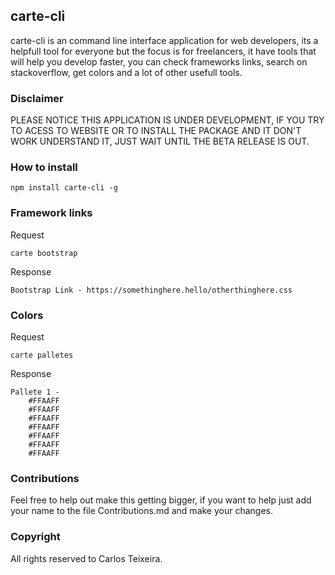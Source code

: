 ## carte-cli

carte-cli is an command line interface application for web developers, its a helpfull tool for everyone but the focus is for freelancers, it have tools that will help you develop faster, you can check frameworks links, search on stackoverflow, get colors and a lot of other usefull tools.


### Disclaimer
PLEASE NOTICE THIS APPLICATION IS UNDER DEVELOPMENT, IF YOU TRY TO ACESS TO WEBSITE OR TO INSTALL THE PACKAGE AND IT DON'T WORK UNDERSTAND IT, JUST WAIT UNTIL THE BETA RELEASE IS OUT.

### How to install

```
npm install carte-cli -g
```


### Framework links

Request

```
carte bootstrap 
```

Response
```
Bootstrap Link - https://somethinghere.hello/otherthinghere.css
```

### Colors

Request

```
carte palletes
```

Response

```
Pallete 1 -
	#FFAAFF
	#FFAAFF
	#FFAAFF
	#FFAAFF
	#FFAAFF
	#FFAAFF
	#FFAAFF
```

### Contributions
Feel free to help out make this getting bigger, if you want to help just add your name to the file Contributions.md and make your changes.

### Copyright

All rights reserved to Carlos Teixeira.